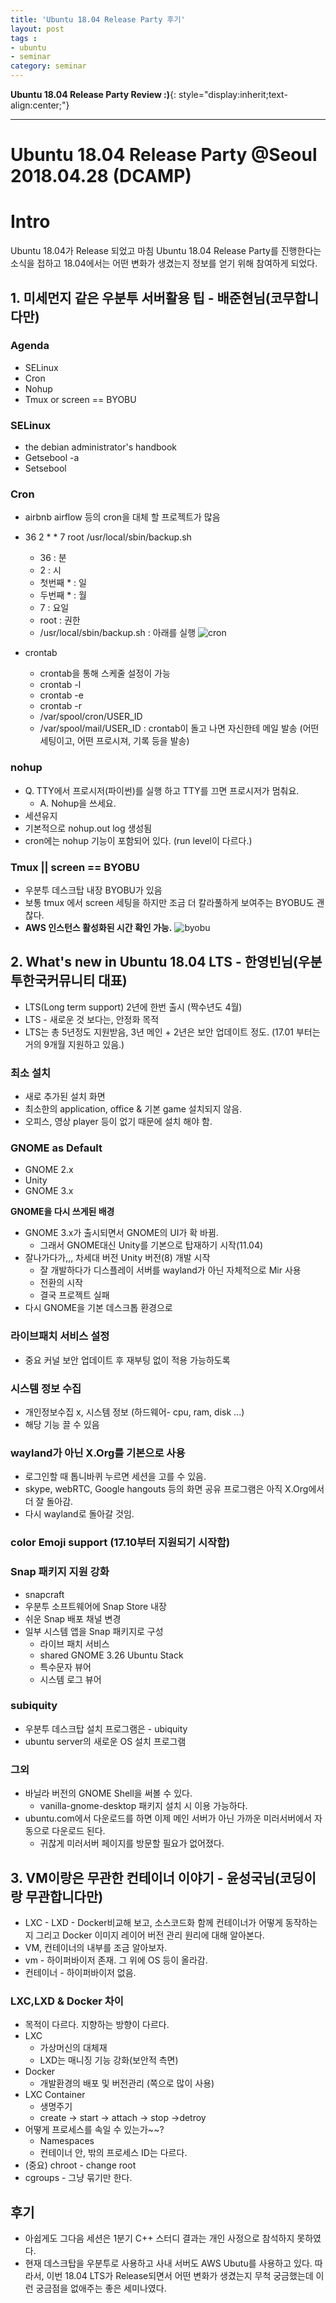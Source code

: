 ```yaml
---
title: 'Ubuntu 18.04 Release Party 후기'  
layout: post  
tags :  
- ubuntu
- seminar
category: seminar
---
```


**Ubuntu 18.04 Release Party Review :)**{: style="display:inherit;text-align:center;"}

---
# Ubuntu 18.04 Release Party @Seoul 2018.04.28 (DCAMP)    


# Intro
Ubuntu 18.04가 Release 되었고 마침 Ubuntu 18.04 Release Party를 진행한다는 소식을 접하고 18.04에서는 어떤 변화가 생겼는지 정보를 얻기 위해 참여하게 되었다.

## 1. 미세먼지 같은 우분투 서버활용 팁 - 배준현님(코무합니다만)

### Agenda
- SELinux
- Cron
- Nohup
- Tmux or screen == BYOBU

### SELinux
- the debian administrator's handbook
- Getsebool -a
- Setsebool

### Cron
- airbnb airflow 등의 cron을 대체 할 프로젝트가 많음
- 36 2 * * 7 root /usr/local/sbin/backup.sh
  - 36 : 분
  - 2 : 시
  - 첫번째 * : 일
  - 두번째 * : 월
  - 7 : 요일
  - root : 권한
  - /usr/local/sbin/backup.sh : 아래를 실행
![cron](/assets/images/usingimages/ubuntu/cron.png)

- crontab
  - crontab을 통해 스케줄 설정이 가능
  - crontab -l
  - crontab -e
  - crontab -r
  - /var/spool/cron/USER_ID
  - /var/spool/mail/USER_ID : crontab이 돌고 나면 자신한테 메일 발송 (어떤 세팅이고, 어떤 프로시져, 기록 등을 발송)

### nohup
- Q. TTY에서 프로시저(파이썬)를 실행 하고 TTY를 끄면 프로시저가 멈춰요.
    - A. Nohup을 쓰세요.
- 세션유지
- 기본적으로 nohup.out log 생성됨
- cron에는 nohup 기능이 포함되어 있다. (run level이 다르다.)

### Tmux || screen == BYOBU
- 우분투 데스크탑 내장 BYOBU가 있음
- 보통 tmux 에서 screen 세팅을 하지만 조금 더 칼라풀하게 보여주는 BYOBU도 괜찮다.
- **AWS 인스턴스 활성화된 시간 확인 가능.**
![byobu](/assets/images/usingimages/ubuntu/byobu_screen.jpg)

## 2. What's new in Ubuntu 18.04 LTS - 한영빈님(우분투한국커뮤니티 대표)
 - LTS(Long term support) 2년에 한번 출시 (짝수년도 4월)
 - LTS - 새로운 것 보다는, 안정화 목적
 - LTS는 총 5년정도 지원받음, 3년 메인 + 2년은 보안 업데이트 정도. (17.01 부터는 거의 9개월 지원하고 있음.)

### 최소 설치
 - 새로 추가된 설치 화면
 - 최소한의 application, office & 기본 game 설치되지 않음.
 - 오피스, 영상 player 등이 없기 때문에 설치 해야 함.

### GNOME as Default
- GNOME 2.x
- Unity
- GNOME 3.x

**GNOME을 다시 쓰게된 배경**
  - GNOME 3.x가 출시되면서 GNOME의 UI가 확 바뀜.
    - 그래서 GNOME대신 Unity를 기본으로 탑재하기 시작(11.04)
  - 잘나가다가,,, 차세대 버전 Unity 버전(8) 개발 시작
    - 잘 개발하다가 디스플레이 서버를 wayland가 아닌 자체적으로 Mir 사용
    - 전환의 시작
    - 결국 프로젝트 실패
  - 다시 GNOME을 기본 데스크톱 환경으로

### 라이브패치 서비스 설정
- 중요 커널 보안 업데이트 후 재부팅 없이 적용 가능하도록

### 시스템 정보 수집
- 개인정보수집 x, 시스템 정보 (하드웨어- cpu, ram, disk ...)
- 해당 기능 끌 수 있음

### wayland가 아닌 X.Org를 기본으로 사용
- 로그인할 때 톱니바퀴 누르면 세션을 고를 수 있음.
- skype, webRTC, Google hangouts 등의 화면 공유 프로그램은 아직 X.Org에서 더 잘 돌아감.
- 다시 wayland로 돌아갈 것임.

### color Emoji support (17.10부터 지원되기 시작함)

###  Snap 패키지 지원 강화
- snapcraft
- 우분투 소프트웨어에 Snap Store 내장
- 쉬운 Snap 배포 채널 변경
- 일부 시스템 앱을 Snap 패키지로 구성
  - 라이브 패치 서비스
  - shared GNOME 3.26 Ubuntu Stack
  - 특수문자 뷰어
  - 시스템 로그 뷰어

### subiquity
- 우분투 데스크탑 설치 프로그램은 - ubiquity
- ubuntu server의 새로운 OS 설치 프로그램

### 그외
- 바닐라 버전의 GNOME Shell을 써볼 수 있다.
  - vanilla-gnome-desktop 패키지 설치 시 이용 가능하다.
- ubuntu.com에서 다운로드를 하면 이제 메인 서버가 아닌 가까운 미러서버에서 자동으로 다운로드 된다.
  - 귀찮게 미러서버 페이지를 방문할 필요가 없어졌다.

## 3. VM이랑은 무관한 컨테이너 이야기 - 윤성국님(코딩이랑 무관합니다만)

- LXC - LXD - Docker비교해 보고, 소스코드화 함께 컨테이너가 어떻게 동작하는지 그리고 Docker 이미지 레이어 버전 관리 원리에 대해 알아본다.
- VM, 컨테이너의 내부를 조금 알아보자.
- vm - 하이퍼바이저 존재. 그 위에 OS 등이 올라감.
- 컨테이너 - 하이퍼바이저 없음.

### LXC,LXD & Docker 차이
 - 목적이 다르다. 지향하는 방향이 다르다.
 - LXC
    - 가상머신의 대체재
    - LXD는 매니징 기능 강화(보안적 측면)
- Docker
    - 개발환경의 배포 및 버전관리 (쪽으로 많이 사용)
- LXC Container
    - 생명주기
    - create -> start -> attach -> stop ->detroy
- 어떻게 프로세스를 속일 수 있는가~~?
    - Namespaces
    - 컨테이너 안, 밖의 프로세스 ID는 다르다.
- (중요) chroot - change root
- cgroups - 그냥 묶기만 한다.

## 후기
- 아쉽게도 그다음 세션은 1분기 C++ 스터디 결과는 개인 사정으로 참석하지 못하였다.
- 현재 데스크탑을 우분투로 사용하고 사내 서버도 AWS Ubutu를 사용하고 있다. 따라서, 이번 18.04 LTS가 Release되면서 어떤 변화가 생겼는지 무척 궁금했는데 이런 궁금점을 없애주는 좋은 세미나였다.

